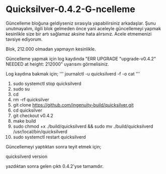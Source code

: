 # Quicksilver-0.4.2-G-ncelleme

Güncelleme bloğuna geldiyseniz sırasıyla yapabilirsiniz arkadaşlar. Şunu unutmayalım, ilgili blok gelmeden önce yani aceleyle güncellemeyi yapmak kesinlikle size bir artı sağlamaz aksine hata alırsınız. Acele etmemenizi tavsiye ediyorum.

Blok, 212.000 olmadan yapmayın kesinlikle.

Güncelleme yapmak için log kaydında "ERR UPGRADE "upgrade-v0.4.2" NEEDED at height: 212000" uyarısını görmelisiniz.

Log kaydına bakmak için;
'''
journalctl -u quicksilverd -f -o cat
'''

1) sudo systemctl stop quicksilverd
2) sudo su
3) cd
4) rm -rf quicksilver 
5) git clone https://github.com/ingenuity-build/quicksilver.git
6) cd quicksilver
7) git checkout v0.4.2
8) make build
9) sudo chmod +x ./build/quicksilverd && sudo mv ./build/quicksilverd /usr/local/bin/quicksilverd
10) sudo systemctl restart quicksilverd

Güncellemeyi yaptıktan sonra teyit etmek için;

quicksilverd version

yazdıktan sonra gelen çıktı 0.4.2'yse tamamdır.
